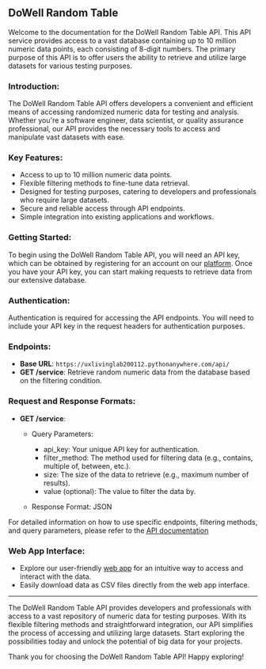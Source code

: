 ## **DoWell Random Table**

Welcome to the documentation for the DoWell Random Table API. This API service provides access to a vast database containing up to 10 million numeric data points, each consisting of 8-digit numbers. The primary purpose of this API is to offer users the ability to retrieve and utilize large datasets for various testing purposes.

### **Introduction:**
The DoWell Random Table API offers developers a convenient and efficient means of accessing randomized numeric data for testing and analysis. Whether you're a software engineer, data scientist, or quality assurance professional, our API provides the necessary tools to access and manipulate vast datasets with ease.

### **Key Features:**
- Access to up to 10 million numeric data points.
- Flexible filtering methods to fine-tune data retrieval.
- Designed for testing purposes, catering to developers and professionals who require large datasets.
- Secure and reliable access through API endpoints.
- Simple integration into existing applications and workflows.

### **Getting Started:**
To begin using the DoWell Random Table API, you will need an API key, which can be obtained by registering for an account on our [platform](https://ll05-ai-dowell.github.io/100105-DowellApiKeySystem/). Once you have your API key, you can start making requests to retrieve data from our extensive database.

### **Authentication:**
Authentication is required for accessing the API endpoints. You will need to include your API key in the request headers for authentication purposes.

### **Endpoints:**
- **Base URL**: `https://uxlivinglab200112.pythonanywhere.com/api/`
- **GET /service**: Retrieve random numeric data from the database based on the filtering condition.

### **Request and Response Formats:**
- **GET /service**:
  - Query Parameters:
    - api_key: Your unique API key for authentication.
    - filter_method: The method used for filtering data (e.g., contains, multiple of, between, etc.).
    - size: The size of the data to retrieve (e.g., maximum number of results).
    - value (optional): The value to filter the data by.

  - Response Format: JSON

For detailed information on how to use specific endpoints, filtering methods, and query parameters, please refer to the [API documentation](https://documenter.getpostman.com/view/24860974/2sA2xmWB7B)

### **Web App Interface**:
 - Explore our user-friendly [web app](https://uxlivinglab200112.pythonanywhere.com/) for an intuitive way to access and interact with the data.
- Easily download data as CSV files directly from the web app interface.



---------------------------------------------------------------------------------------------------------------------------------------------
The DoWell Random Table API provides developers and professionals with access to a vast repository of numeric data for testing purposes. With its flexible filtering methods and straightforward integration, our API simplifies the process of accessing and utilizing large datasets. Start exploring the possibilities today and unlock the potential of big data for your projects.


Thank you for choosing the DoWell Random Table API!
Happy exploring!
